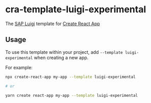 # cra-template-luigi-experimental

The [SAP Luigi](https://luigi-project.io/) template for [Create React App](https://github.com/facebook/create-react-app)

## Usage

To use this template within your project, add `--template luigi-experimental` when creating a new app.

For example:

```sh
npx create-react-app my-app --template luigi-experimental

# or

yarn create react-app my-app --template luigi-experimental
```
